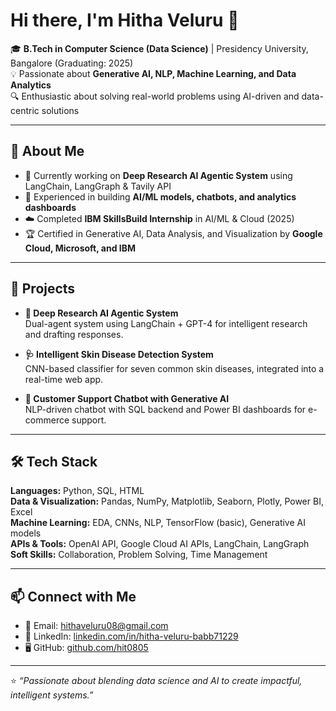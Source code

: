 # Hi there, I'm Hitha Veluru 👋  

🎓 **B.Tech in Computer Science (Data Science)** | Presidency University, Bangalore (Graduating: 2025)  
💡 Passionate about **Generative AI, NLP, Machine Learning, and Data Analytics**  
🔍 Enthusiastic about solving real-world problems using AI-driven and data-centric solutions  

---

## 🌟 About Me
- 🔭 Currently working on **Deep Research AI Agentic System** using LangChain, LangGraph & Tavily API  
- 🤖 Experienced in building **AI/ML models, chatbots, and analytics dashboards**  
- ☁️ Completed **IBM SkillsBuild Internship** in AI/ML & Cloud (2025)  
- 🏆 Certified in Generative AI, Data Analysis, and Visualization by **Google Cloud, Microsoft, and IBM**  

---

## 🚀 Projects
- **🔎 Deep Research AI Agentic System**  
  Dual-agent system using LangChain + GPT-4 for intelligent research and drafting responses.  

- **🩺 Intelligent Skin Disease Detection System**  
  CNN-based classifier for seven common skin diseases, integrated into a real-time web app.  

- **💬 Customer Support Chatbot with Generative AI**  
  NLP-driven chatbot with SQL backend and Power BI dashboards for e-commerce support.  

---

## 🛠️ Tech Stack
**Languages:** Python, SQL, HTML  
**Data & Visualization:** Pandas, NumPy, Matplotlib, Seaborn, Plotly, Power BI, Excel  
**Machine Learning:** EDA, CNNs, NLP, TensorFlow (basic), Generative AI models  
**APIs & Tools:** OpenAI API, Google Cloud AI APIs, LangChain, LangGraph  
**Soft Skills:** Collaboration, Problem Solving, Time Management  

---

## 📫 Connect with Me
- 📧 Email: [hithaveluru08@gmail.com](mailto:hithaveluru08@gmail.com)  
- 💼 LinkedIn: [linkedin.com/in/hitha-veluru-babb71229](https://www.linkedin.com/in/hitha-veluru-babb71229/)  
- 🖥️ GitHub: [github.com/hit0805](https://github.com/hit0805)  

---

⭐️ *“Passionate about blending data science and AI to create impactful, intelligent systems.”*  
